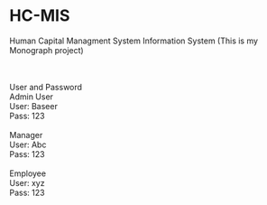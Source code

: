 # HC-MIS
Human Capital Managment System Information System (This is my Monograph project)

<br>
<br>
User and Password
<br>
Admin User
<br>
User: Baseer
<br>
Pass: 123
<br>
<br>
Manager
<br>
User: Abc
<br>
Pass: 123
<br>
<br>
Employee
<br>
User: xyz
<br>
Pass: 123

